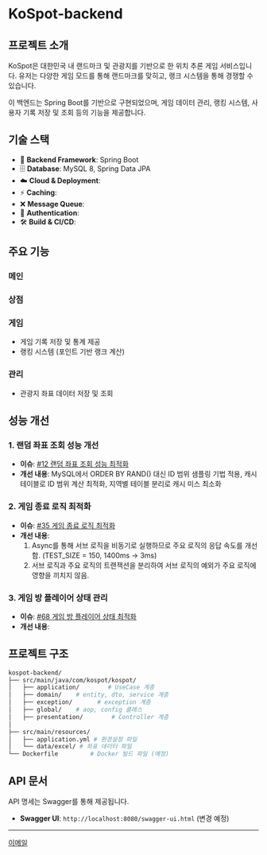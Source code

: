 # KoSpot-backend

## 프로젝트 소개

KoSpot은 대한민국 내 랜드마크 및 관광지를 기반으로 한 위치 추론 게임 서비스입니다. 유저는 다양한 게임 모드를 통해 랜드마크를 맞히고, 랭크 시스템을 통해 경쟁할 수 있습니다.

이 백엔드는 Spring Boot를 기반으로 구현되었으며, 게임 데이터 관리, 랭킹 시스템, 사용자 기록 저장 및 조회 등의 기능을 제공합니다.

## 기술 스택

- 🚀 **Backend Framework**:  Spring Boot
- 🗄️ **Database**:  MySQL 8, Spring Data JPA
- ☁️ **Cloud & Deployment**: 
- ⚡ **Caching**:  
- ❌ **Message Queue**: 
- 🔐 **Authentication**:  
- 🛠 **Build & CI/CD**: 

## 주요 기능

### 메인

### 상점

### 게임
- 게임 기록 저장 및 통계 제공
- 랭킹 시스템 (포인트 기반 랭크 계산)

### 관리
- 관광지 좌표 데이터 저장 및 조회


## 성능 개선

### 1. 랜덤 좌표 조회 성능 개선

- **이슈**: [#12 랜덤 좌표 조회 성능 최적화](https://github.com/hamlsy/KoSpot-backend/issues/17)
- **개선 내용**: MySQL에서 ORDER BY RAND() 대신 ID 범위 샘플링 기법 적용, 캐시테이블로 ID 범위 계산 최적화, 지역별 테이블 분리로 캐시 미스 최소화

### 2. 게임 종료 로직 최적화

- **이슈**: [#35 게임 종료 로직 최적화](https://github.com/hamlsy/KoSpot-backend/issues/35)
- **개선 내용**:
  1. Async를 통해 서브 로직을 비동기로 실행하므로 주요 로직의 응답 속도를 개선함. (TEST_SIZE = 150, 1400ms -> 3ms)
  2. 서브 로직과 주요 로직의 트랜잭션을 분리하여 서브 로직의 예외가 주요 로직에 영향을 끼치지 않음.

### 3. 게임 방 플레이어 상태 관리
- **이슈**: [#68 게임 방 플레이어 상태 최적화](https://github.com/hamlsy/KoSpot-backend/issues/68)
- **개선 내용**:
  


## 프로젝트 구조

```bash
kospot-backend/
├── src/main/java/com/kospot/kospot/
│   ├── application/        # UseCase 계층
│   ├── domain/    # entity, dto, service 계층
│   ├── exception/       # exception 계층
│   ├── global/    # aop, config 클래스
│   ├── presentation/        # Controller 계층
│
├── src/main/resources/
│   ├── application.yml # 환경설정 파일
│   └── data/excel/ # 좌표 데이터 파일
└── Dockerfile         # Docker 빌드 파일 (예정)
```

## API 문서

API 명세는 Swagger를 통해 제공됩니다.

- **Swagger UI**: `http://localhost:8080/swagger-ui.html` (변경 예정)

---

[이메일](dltmddud1122@naver.com)

